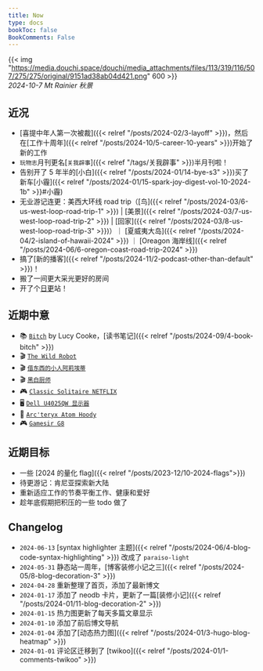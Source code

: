 ```yaml
---
title: Now
type: docs
bookToc: false
BookComments: False
---
```

{{< img "https://media.douchi.space/douchi/media_attachments/files/113/319/116/507/275/275/original/9151ad38ab04d421.png" 600 >}} \
*2024-10-7 Mt Rainier 秋景*

## 近况
- [喜提中年人第一次被裁]({{< relref "/posts/2024-02/3-layoff" >}})，然后在[工作十周年]({{< relref "/posts/2024-10/5-career-10-years" >}})开始了新的工作
- `玩物志`月刊更名[`关我辟事`]({{< relref "/tags/关我辟事" >}})半月刊啦！
- 告别开了 5 年半的[小白]({{< relref "/posts/2024-01/14-bye-s3" >}})买了新车[小霾]({{< relref "/posts/2024-01/15-spark-joy-digest-vol-10-2024-1b" >}}#小霾)
- 无业游记连更：美西大环线 road trip（[鸟]({{< relref "/posts/2024-03/6-us-west-loop-road-trip-1" >}}) | [美景]({{< relref "/posts/2024-03/7-us-west-loop-road-trip-2" >}}) | [回家]({{< relref "/posts/2024-03/8-us-west-loop-road-trip-3" >}})）｜ [夏威夷大岛]({{< relref "/posts/2024-04/2-island-of-hawaii-2024" >}}) ｜ [Oreagon 海岸线]({{< relref "/posts/2024-06/6-oregon-coast-road-trip-2024" >}})
- 搞了[新的播客]({{< relref "/posts/2024-11/2-podcast-other-than-default" >}})！
- 搬了一间更大采光更好的房间
- 开了个[日更](https://daily.douchi.space?utm_source=blog.douchi.space)站！

## 近期中意
- 📚 [`Bitch`](https://amzn.to/47iaaDm) by Lucy Cooke，[读书笔记]({{< relref "/posts/2024-09/4-book-bitch" >}})
- 🎬 [`The Wild Robot`](https://neodb.social/movie/2gzky4gck88Gs8O1ZSX2iK)
- 🎬 [`借东西的小人阿莉埃蒂`](http://movie.douban.com/subject/4202302/)
- 🎬 [`黑白厨师`](https://neodb.social/tv/season/2mFTCgFI60dsNCrlJhxq9i)
- 🎮 [`Classic Solitaire NETFLIX`](https://play.google.com/store/apps/details?id=com.netflix.NGP.Solitaire) 
- 🖥️ [`Dell U4025QW 显示器`](https://amzn.to/4gc1K3B)
- 🧥 [`Arc'teryx Atom Hoody`](https://amzn.to/3CE6rog)
- 🎮 [`Gamesir G8`](https://amzn.to/4fx0vvn)

## 近期目标
- 一些 [2024 的量化 flag]({{< relref "/posts/2023-12/10-2024-flags">}})
- 待更游记：肯尼亚探索新大陆
- 重新适应工作的节奏平衡工作、健康和爱好
- 趁年底假期把积压的一些 todo 做了

## Changelog
- `2024-06-13` [syntax highlighter 主题]({{< relref "/posts/2024-06/4-blog-code-syntax-highlighting" >}}) 改成了 `paraiso-light`
- `2024-05-31` 静态站一周年，[博客装修小记之三]({{< relref "/posts/2024-05/8-blog-decoration-3" >}})
- `2024-04-28` 重新整理了首页，添加了最新博文
- `2024-01-17` 添加了 neodb 卡片，更新了一篇[装修小记]({{< relref "/posts/2024-01/11-blog-decoration-2" >}})
- `2024-01-15` 热力图更新了每天多篇文章显示
- `2024-01-10` 添加了前后博文导航 
- `2024-01-04` 添加了[动态热力图]({{< relref "/posts/2024-01/3-hugo-blog-heatmap" >}}) 
- `2024-01-01` 评论区迁移到了 [twikoo]({{< relref "/posts/2024-01/1-comments-twikoo" >}}) 